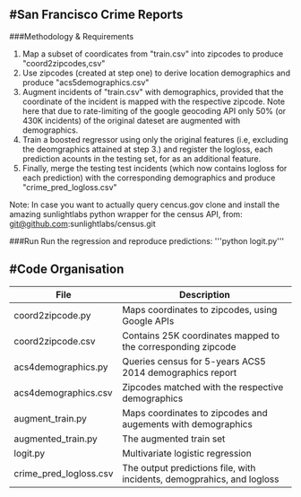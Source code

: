 #San Francisco Crime Reports
----------------------------

###Methodology & Requirements

1. Map a subset of coordicates from "train.csv" into zipcodes to produce
   "coord2zipcodes,csv"
2. Use zipcodes (created at step one) to derive location demographics and
   produce "acs5demographics.csv"
3. Augment incidents of "train.csv" with demographics, provided that the
    coordinate of the incident is mapped with the respective zipcode. Note here
    that due to rate-limiting of the google geocoding API only 50% (or 430K
    incidents) of the original dateset are augmented with demographics.
4. Train a boosted regressor using only the original features (i.e, excluding
    the deomgraphics attained at step 3.) and register the logloss, each prediction
    acounts in the testing set, for as an additional feature.
5. Finally, merge the testing test incidents (which now contains logloss for each
   prediction) with the corresponding demographics and produce "crime_pred_logloss.csv"

Note: In case you want to actually query cencus.gov clone and install the
amazing sunlightlabs python wrapper for the census API, from: git@github.com:sunlightlabs/census.git

###Run
Run the regression and reproduce predictions: '''python logit.py'''


#Code Organisation
------------------

 File                       | Description
--------------------------- | ------------------------------------
coord2zipcode.py            | Maps coordinates to zipcodes, using Google APIs
coord2zipcode.csv           | Contains 25K coordinates mapped to the corresponding zipcode
acs4demographics.py         | Queries census for 5-years ACS5 2014 demographics report
acs4demographics.csv        | Zipcodes matched with the respective demographics
augment_train.py            | Maps coordinates to zipcodes and augements with demographics
augmented_train.py          | The augmented train set
logit.py                    | Multivariate logistic regression
crime_pred_logloss.csv      | The output predictions file, with incidents, demogprahics, and logloss
